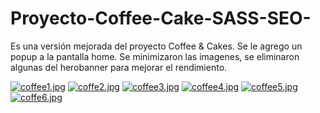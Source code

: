 # Proyecto-Coffee-Cake-SASS-SEO-
Es una versión mejorada del proyecto Coffee &amp; Cakes. Se le agrego un popup  a la pantalla home. Se minimizaron las imagenes, se eliminaron algunas del herobanner para mejorar el rendimiento.

[![coffee1.jpg](https://i.postimg.cc/W1NgXTny/coffee1.jpg)](https://postimg.cc/KRW1YXC7)
[![coffe2.jpg](https://i.postimg.cc/65wvptDQ/coffe2.jpg)](https://postimg.cc/MXPTs2Zk)
[![coffee3.jpg](https://i.postimg.cc/RZp6dfq3/coffee3.jpg)](https://postimg.cc/RWfZVW79)
[![coffee4.jpg](https://i.postimg.cc/mZ3PqKtW/coffee4.jpg)](https://postimg.cc/XXJNBHfs)
[![coffee5.jpg](https://i.postimg.cc/J0yM1DMF/coffee5.jpg)](https://postimg.cc/Zvh1Hq9P)
[![coffe6.jpg](https://i.postimg.cc/vZwbsZjP/coffe6.jpg)](https://postimg.cc/kBskNq78)
